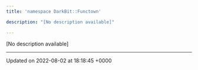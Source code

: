 ```yaml
---
title: 'namespace DarkBit::Functown'

description: "[No description available]"

---
```







[No description available]






-------------------------------

Updated on 2022-08-02 at 18:18:45 +0000